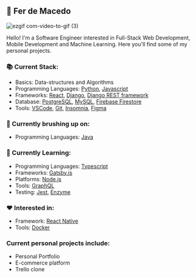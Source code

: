 ## :guitar: Fer de Macedo 
![ezgif com-video-to-gif (3)](https://user-images.githubusercontent.com/9547354/89804627-d0f38e80-db0a-11ea-984f-7d5253142a4f.gif)

Hello! I'm a Software Engineer interested in Full-Stack Web Development, Mobile Development and Machine Learning. Here you'll find some of my personal projects.

### :books: Current Stack:

- Basics: Data-structures and Algorithms
- Programming Languages: [Python](https://www.python.org/), [Javascript](https://www.javascript.com/)
- Frameworks: [React](https://reactjs.org/), [Django](https://www.djangoproject.com/), [Django REST framework](https://www.django-rest-framework.org/)
- Database: [PostgreSQL](https://www.postgresql.org/), [MySQL](https://www.mysql.com/), [Firebase Firestore](https://firebase.google.com/)
- Tools: [VSCode](https://code.visualstudio.com/), [Git](https://www.github.com/), [Insomnia](https://insomnia.rest/), [Figma](https://www.figma.com/)

### :art: Currently brushing up on:

- Programming Languages: [Java](https://www.java.com/en/)

### :dart: Currently Learning:

- Programming Languages: [Typescript](https://www.typescriptlang.org/)
- Frameworks: [Gatsby.js](https://www.gatsbyjs.org/)
- Platforms: [Node.js](https://nodejs.org/en/)
- Tools: [GraphQL](https://graphql.org/)
- Testing: [Jest](https://jestjs.io/), [Enzyme](https://enzymejs.github.io/enzyme/)

### :hearts: Interested in:

- Framework: [React Native](https://reactnative.dev/)
- Tools: [Docker](https://www.docker.com/)

### Current personal projects include:

- Personal Portfolio
- E-commerce platform
- Trello clone

